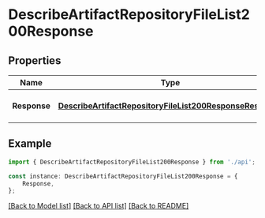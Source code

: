 # DescribeArtifactRepositoryFileList200Response


## Properties

Name | Type | Description | Notes
------------ | ------------- | ------------- | -------------
**Response** | [**DescribeArtifactRepositoryFileList200ResponseResponse**](DescribeArtifactRepositoryFileList200ResponseResponse.md) |  | [optional] [default to undefined]

## Example

```typescript
import { DescribeArtifactRepositoryFileList200Response } from './api';

const instance: DescribeArtifactRepositoryFileList200Response = {
    Response,
};
```

[[Back to Model list]](../README.md#documentation-for-models) [[Back to API list]](../README.md#documentation-for-api-endpoints) [[Back to README]](../README.md)
